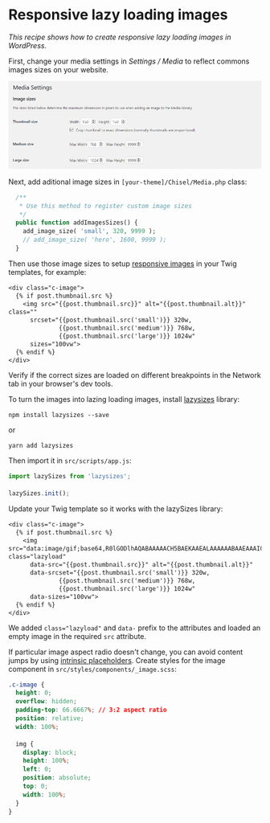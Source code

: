 # Responsive lazy loading images

_This recipe shows how to create responsive lazy loading images in WordPress._

First, change your media settings in _Settings / Media_ to reflect commons images sizes on your website.

![Media Settings](media-settings.png)

Next, add aditional image sizes in `[your-theme]/Chisel/Media.php` class:

```php
  /**
   * Use this method to register custom image sizes
   */
  public function addImagesSizes() {
    add_image_size( 'small', 320, 9999 );
    // add_image_size( 'hero', 1600, 9999 );
  }
```

Then use those image sizes to setup [responsive images](https://jakearchibald.com/2015/anatomy-of-responsive-images/) in your Twig templates, for example:

```twig
<div class="c-image">
  {% if post.thumbnail.src %}
    <img src="{{post.thumbnail.src}}" alt="{{post.thumbnail.alt}}" class=""
      srcset="{{post.thumbnail.src('small')}} 320w,
              {{post.thumbnail.src('medium')}} 768w,
              {{post.thumbnail.src('large')}} 1024w"
      sizes="100vw">
  {% endif %}
</div>
```

Verify if the correct sizes are loaded on different breakpoints in the Network tab in your browser's dev tools.

To turn the images into lazing loading images, install [lazysizes](https://github.com/aFarkas/lazysizes) library:

```batch
npm install lazysizes --save
```

or 

```
yarn add lazysizes
```

Then import it in `src/scripts/app.js`:

```javascript
import lazySizes from 'lazysizes';

lazySizes.init();
```

Update your Twig template so it works with the lazySizes library:

```twig
<div class="c-image">
  {% if post.thumbnail.src %}
    <img src="data:image/gif;base64,R0lGODlhAQABAAAAACH5BAEKAAEALAAAAAABAAEAAAICTAEAOw==" class="lazyload"
      data-src="{{post.thumbnail.src}}" alt="{{post.thumbnail.alt}}"
      data-srcset="{{post.thumbnail.src('small')}} 320w,
              {{post.thumbnail.src('medium')}} 768w,
              {{post.thumbnail.src('large')}} 1024w"
      data-sizes="100vw">
  {% endif %}
</div>
```

We added `class="lazyload"` and `data-` prefix to the attributes and loaded an empty image in the required `src` attribute.

If particular image aspect radio doesn't change, you can avoid content jumps by using [intrinsic placeholders](http://daverupert.com/2015/12/intrinsic-placeholders-with-picture/). Create styles for the image component in `src/styles/components/_image.scss`:

```css
.c-image {
  height: 0;
  overflow: hidden;
  padding-top: 66.6667%; // 3:2 aspect ratio
  position: relative;
  width: 100%;

  img {
    display: block;
    height: 100%;
    left: 0;
    position: absolute;
    top: 0;
    width: 100%;
  }
}
```







